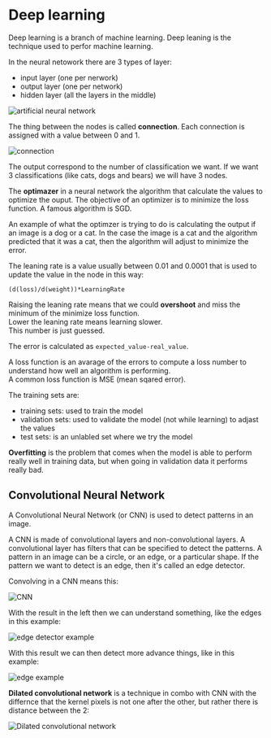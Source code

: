 # Deep learning

Deep learning is a branch of machine learning. Deep leaning is the technique used to perfor machine learning.

In the neural netowork there are 3 types of layer:

- input layer (one per nerwork)
- output layer (one per network)
- hidden layer (all the layers in the middle)

![artificial neural network](https://i.imgur.com/37xUpam.png)

The thing between the nodes is called **connection**. Each connection is assigned with a value between 0 and 1.

![connection](https://i.imgur.com/HkxdX6e.png)

The output correspond to the number of classification we want. If we want 3 classifications (like cats, dogs and bears) we will have 3 nodes.

The **optimazer** in a neural network the algorithm that calculate the values to optimize the ouput. The objective of an optimizer is to minimize the loss function. A famous algorithm is SGD.

An example of what the optimzer is trying to do is calculating the output if an image is a dog or a cat. In the case the image is a cat and the algorithm predicted that it was a cat, then the algorithm will adjust to minimize the error.

The leaning rate is a value usually between 0.01 and 0.0001 that is used to update the value in the node in this way:

`(d(loss)/d(weight))*LearningRate`

Raising the leaning rate means that we could **overshoot** and miss the minimum of the minimize loss function.  
Lower the leaning rate means learning slower.  
This number is just guessed.

The error is calculated as `expected_value-real_value`.

A loss function is an avarage of the errors to compute a loss number to understand how well an algorithm is performing.  
A common loss function is MSE (mean sqared error).

The training sets are:

- training sets: used to train the model
- validation sets: used to validate the model (not while learning) to adjast the values
- test sets: is an unlabled set where we try the model

**Overfitting** is the problem that comes when the model is able to perform really well in training data, but when going in validation data it performs really bad.

## Convolutional Neural Network

A Convolutional Neural Network (or CNN) is used to detect patterns in an image.

A CNN is made of convolutional layers and non-convolutional layers. A convolutional layer has filters that can be specified to detect the patterns. A pattern in an image can be a circle, or an edge, or a particular shape. If the pattern we want to detect is an edge, then it's called an edge detector.

Convolving in a CNN means this:

![CNN](https://i.imgur.com/Z2biR1U.png)

With the result in the left then we can understand something, like the edges in this example:

![edge detector example](https://i.imgur.com/SfNZ4Z1.png)

With this result we can then detect more advance things, like in this example:

![edge example](https://i.imgur.com/liBn1e1.png)

**Dilated convolutional network** is a technique in combo with CNN with the differnce that the kernel pixels is not one after the other, but rather there is distance between the 2:

![Dilated convolutional network](https://i.imgur.com/lAUdDiR.png)
